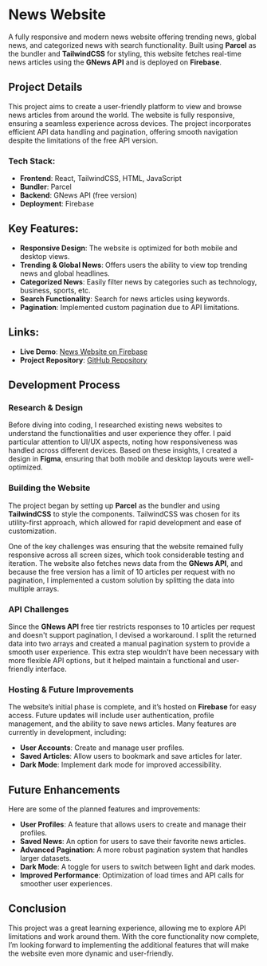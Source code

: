 # News Website

A fully responsive and modern news website offering trending news, global news, and categorized news with search functionality. Built using **Parcel** as the bundler and **TailwindCSS** for styling, this website fetches real-time news articles using the **GNews API** and is deployed on **Firebase**.

## Project Details

This project aims to create a user-friendly platform to view and browse news articles from around the world. The website is fully responsive, ensuring a seamless experience across devices. The project incorporates efficient API data handling and pagination, offering smooth navigation despite the limitations of the free API version.

### Tech Stack:
- **Frontend**: React, TailwindCSS, HTML, JavaScript
- **Bundler**: Parcel
- **Backend**: GNews API (free version)
- **Deployment**: Firebase

## Key Features:

- **Responsive Design**: The website is optimized for both mobile and desktop views.
- **Trending & Global News**: Offers users the ability to view top trending news and global headlines.
- **Categorized News**: Easily filter news by categories such as technology, business, sports, etc.
- **Search Functionality**: Search for news articles using keywords.
- **Pagination**: Implemented custom pagination due to API limitations.

## Links:
- **Live Demo**: [News Website on Firebase](https://news-acowale.web.app/)
- **Project Repository**: [GitHub Repository](https://github.com/SujalSharma-tech/news-acowale)

## Development Process

### Research & Design

Before diving into coding, I researched existing news websites to understand the functionalities and user experience they offer. I paid particular attention to UI/UX aspects, noting how responsiveness was handled across different devices. Based on these insights, I created a design in **Figma**, ensuring that both mobile and desktop layouts were well-optimized.

### Building the Website

The project began by setting up **Parcel** as the bundler and using **TailwindCSS** to style the components. TailwindCSS was chosen for its utility-first approach, which allowed for rapid development and ease of customization.

One of the key challenges was ensuring that the website remained fully responsive across all screen sizes, which took considerable testing and iteration. The website also fetches news data from the **GNews API**, and because the free version has a limit of 10 articles per request with no pagination, I implemented a custom solution by splitting the data into multiple arrays.

### API Challenges

Since the **GNews API** free tier restricts responses to 10 articles per request and doesn't support pagination, I devised a workaround. I split the returned data into two arrays and created a manual pagination system to provide a smooth user experience. This extra step wouldn’t have been necessary with more flexible API options, but it helped maintain a functional and user-friendly interface.

### Hosting & Future Improvements

The website’s initial phase is complete, and it’s hosted on **Firebase** for easy access. Future updates will include user authentication, profile management, and the ability to save news articles. Many features are currently in development, including:

- **User Accounts**: Create and manage user profiles.
- **Saved Articles**: Allow users to bookmark and save articles for later.
- **Dark Mode**: Implement dark mode for improved accessibility.

## Future Enhancements

Here are some of the planned features and improvements:

- **User Profiles**: A feature that allows users to create and manage their profiles.
- **Saved News**: An option for users to save their favorite news articles.
- **Advanced Pagination**: A more robust pagination system that handles larger datasets.
- **Dark Mode**: A toggle for users to switch between light and dark modes.
- **Improved Performance**: Optimization of load times and API calls for smoother user experiences.

## Conclusion

This project was a great learning experience, allowing me to explore API limitations and work around them. With the core functionality now complete, I’m looking forward to implementing the additional features that will make the website even more dynamic and user-friendly.
